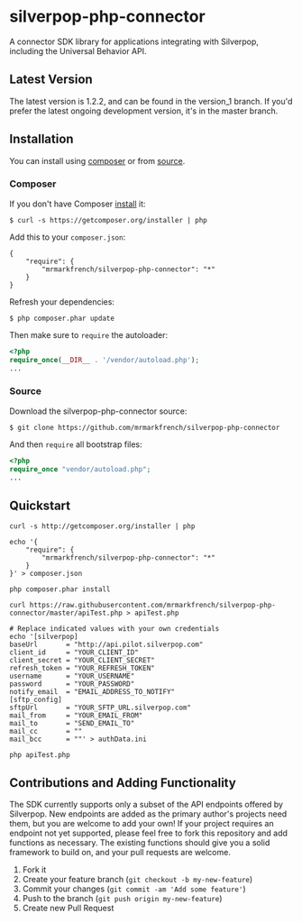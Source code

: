 # silverpop-php-connector

A connector SDK library for applications integrating with Silverpop, including the Universal Behavior API.

## Latest Version

The latest version is 1.2.2, and can be found in the version_1 branch. If you'd prefer the latest ongoing development version, it's in the master branch.

## Installation

You can install using [composer](#composer) or from [source](#source). 

### Composer

If you don't have Composer [install](http://getcomposer.org/doc/00-intro.md#installation) it:
```
$ curl -s https://getcomposer.org/installer | php
```
Add this to your `composer.json`: 
```
{
	"require": {
		"mrmarkfrench/silverpop-php-connector": "*"
	}
}
```
Refresh your dependencies:

	$ php composer.phar update
	

Then make sure to `require` the autoloader:
```php
<?php
require_once(__DIR__ . '/vendor/autoload.php');
...
```
### Source

Download the silverpop-php-connector source:
```
$ git clone https://github.com/mrmarkfrench/silverpop-php-connector
```
And then `require` all bootstrap files:
```php
<?php
require_once "vendor/autoload.php";
...
```
## Quickstart
```
curl -s http://getcomposer.org/installer | php

echo '{
	"require": {
		"mrmarkfrench/silverpop-php-connector": "*"
	}
}' > composer.json

php composer.phar install

curl https://raw.githubusercontent.com/mrmarkfrench/silverpop-php-connector/master/apiTest.php > apiTest.php

# Replace indicated values with your own credentials
echo '[silverpop]
baseUrl       = "http://api.pilot.silverpop.com"
client_id     = "YOUR_CLIENT_ID"
client_secret = "YOUR_CLIENT_SECRET"
refresh_token = "YOUR_REFRESH_TOKEN"
username      = "YOUR_USERNAME"
password      = "YOUR_PASSWORD"
notify_email  = "EMAIL_ADDRESS_TO_NOTIFY"
[sftp_config]
sftpUrl       = "YOUR_SFTP_URL.silverpop.com"
mail_from     = "YOUR_EMAIL_FROM"
mail_to       = "SEND_EMAIL_TO"
mail_cc       = ""
mail_bcc      = ""' > authData.ini

php apiTest.php
```

## Contributions and Adding Functionality

The SDK currently supports only a subset of the API endpoints offered by Silverpop. New endpoints are added as the primary author's projects need them, but you are welcome to add your own! If your project requires an endpoint not yet supported, please feel free to fork this repository and add functions as necessary. The existing functions should give you a solid framework to build on, and your pull requests are welcome.

1. Fork it
2. Create your feature branch (`git checkout -b my-new-feature`)
3. Commit your changes (`git commit -am 'Add some feature'`)
4. Push to the branch (`git push origin my-new-feature`)
5. Create new Pull Request
